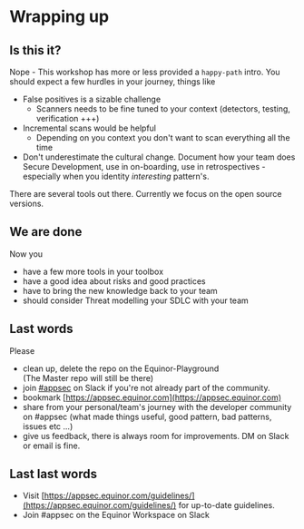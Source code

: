 # Wrapping up

## Is this it?

Nope - This workshop has more or less provided a `happy-path` intro. You should expect a few hurdles in your journey, things like

- False positives is a sizable challenge
    - Scanners needs to be fine tuned to your context (detectors, testing, verification +++)
- Incremental scans would be helpful
    - Depending on you context you don't want to scan everything all the time
- Don't underestimate the cultural change. Document how your team does Secure Development, use in on-boarding, use in retrospectives - especially when you identity *interesting* pattern's.

There are several tools out there. Currently we focus on the open source versions. 

## We are done

Now you

- have a few more tools in your toolbox
- have a good idea about risks and good practices
- have to bring the new knowledge back to your team
- should consider Threat modelling your SDLC with your team

## Last words

Please

- clean up, delete the repo on the Equinor-Playground
</br>(The Master repo will still be there)
- join [#appsec](https://equinor.slack.com/archives/CMM6FSW5V) on Slack if you're not already part of the community.
- bookmark [https://appsec.equinor.com](https://appsec.equinor.com)
- share from your personal/team's journey with the developer community on #appsec (what made things useful, good pattern, bad patterns, issues etc ...)
- give us feedback, there is always room for improvements. DM on Slack or email is fine.

## Last last words

- Visit [https://appsec.equinor.com/guidelines/](https://appsec.equinor.com/guidelines/) for up-to-date guidelines.
- Join #appsec on the Equinor Workspace on Slack

